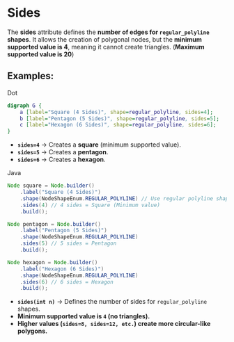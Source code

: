 # Sides 

The **sides** attribute defines the **number of edges for `regular_polyline` shapes**. It allows the creation of polygonal nodes, but the **minimum supported value is 4**, meaning it cannot create triangles. (**Maximum supported value is 20**)

## Examples:

Dot

```dot
digraph G {
    a [label="Square (4 Sides)", shape=regular_polyline, sides=4];
    b [label="Pentagon (5 Sides)", shape=regular_polyline, sides=5];
    c [label="Hexagon (6 Sides)", shape=regular_polyline, sides=6];
}
```

- **`sides=4`** → Creates a **square** (minimum supported value).
- **`sides=5`** → Creates a **pentagon**.
- **`sides=6`** → Creates a **hexagon**.

Java

```java
Node square = Node.builder()
    .label("Square (4 Sides)")
    .shape(NodeShapeEnum.REGULAR_POLYLINE) // Use regular polyline shape
    .sides(4) // 4 sides = Square (Minimum value)
    .build();

Node pentagon = Node.builder()
    .label("Pentagon (5 Sides)")
    .shape(NodeShapeEnum.REGULAR_POLYLINE)
    .sides(5) // 5 sides = Pentagon
    .build();

Node hexagon = Node.builder()
    .label("Hexagon (6 Sides)")
    .shape(NodeShapeEnum.REGULAR_POLYLINE)
    .sides(6) // 6 sides = Hexagon
    .build();
```

- **`sides(int n)`** → Defines the number of sides for `regular_polyline` shapes.
- **Minimum supported value is `4` (no triangles).**
- **Higher values (`sides=8, sides=12, etc.`) create more circular-like polygons.**